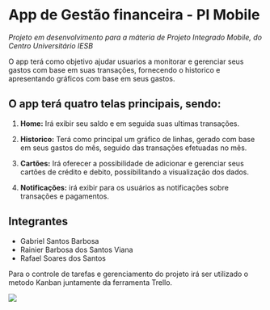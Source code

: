 # App de Gestão financeira - PI Mobile

*Projeto em desenvolvimento para a máteria de Projeto Integrado Mobile, do Centro Universitário IESB*

O app terá como objetivo ajudar usuarios a monitorar e gerenciar seus gastos com base em suas transações, fornecendo o historico e apresentando gráficos com base em seus gastos. 


O app terá quatro telas principais, sendo:
---

1. **Home:**
 Irá exibir seu saldo e em seguida suas ultimas transações.

 2. **Historico:**
 Terá como principal um gráfico de linhas, gerado com base em seus gastos do mês, seguido das transações efetuadas no mês.

 3. **Cartões:**
 Irá oferecer a possibilidade de adicionar e gerenciar seus cartões de crédito e debito, possibilitando a visualização dos dados.

 4. **Notificações:**
 irá exibir para os usuários as notificações sobre transações e pagamentos.



## Integrantes

* Gabriel Santos Barbosa
* Rainier Barbosa dos Santos Viana
* Rafael Soares dos Santos


Para o controle de tarefas e gerenciamento do projeto irá ser utilizado o metodo Kanban juntamente da ferramenta Trello.


<a href= "https://trello.com/b/x6qT97mm/projeto-integrado-mobile" target="_blank"><img src="https://img.shields.io/badge/Trello-0052CC?style=for-the-badge&logo=trello&logoColor=white" target="_blank"></a>
